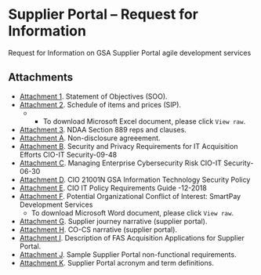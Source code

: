 # Supplier Portal – Request for Information
Request for Information on GSA Supplier Portal agile development services

## Attachments
- [Attachment 1](X). Statement of Objectives (SOO). 
- [Attachment 2](x). Schedule of items and prices (SIP).
  - - To download Microsoft Excel document, please click `View raw`. 
- [Attachment 3](x). NDAA Section 889 reps and clauses. 
- [Attachment A](X). Non-disclosure agreeement. 
- [Attachment B](x). Security and Privacy Requirements for IT Acquisition Efforts CIO-IT Security-09-48
- [Attachment C](x). Managing Enterprise Cybersecurity Risk CIO-IT Security-06-30
- [Attachment D](x). CIO 21001N GSA Information Technology Security Policy
- [Attachment E](x). CIO IT Policy Requirements Guide -12-2018
- [Attachment F](x). Potential Organizational Conflict of Interest: SmartPay Development Services
  - To download Microsoft Word document, please click `View raw`. 
- [Attachment G](X). Supplier journey narrative (supplier portal).
- [Attachment H](X). CO-CS narrative (supplier portal).
- [Attachment I](X). Description of FAS Acquisition Applications for Supplier Portal.
- [Attachment J](X). Sample Supplier Portal non-functional requirements.
- [Attachment K](X). Supplier Portal acronym and term definitions.
